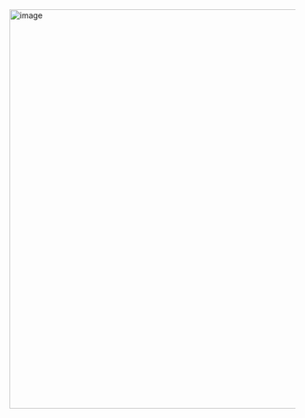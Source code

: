 <img width="1181" height="703" alt="image" src="https://github.com/user-attachments/assets/ad9926ed-bf7c-40ee-8572-ad1185b9081c" />
